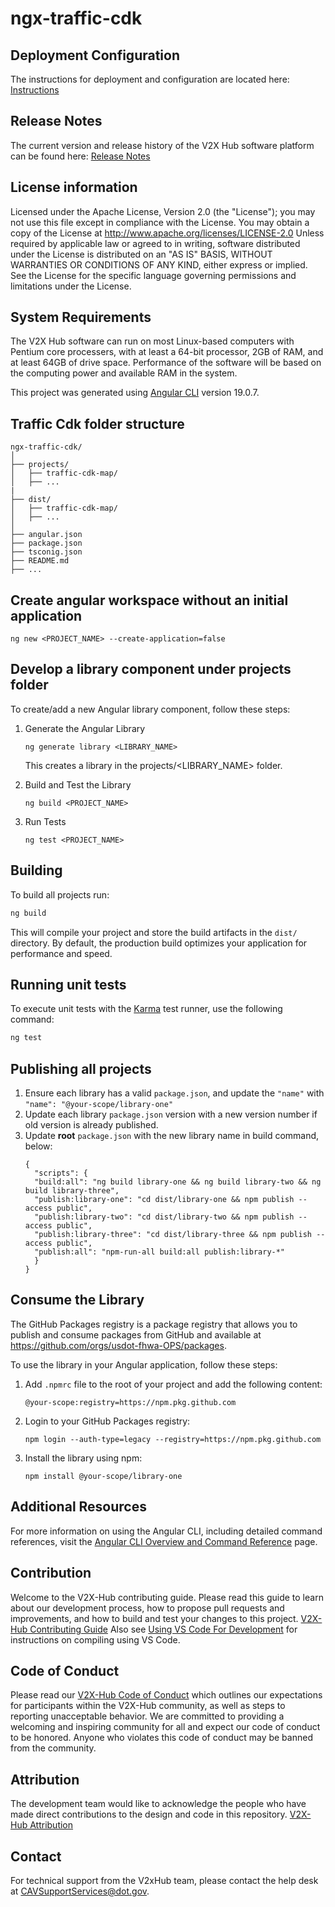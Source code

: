 # ngx-traffic-cdk
## Deployment Configuration
The instructions for deployment and configuration are located here: [Instructions](<configuration/README.md>)

## Release Notes
The current version and release history of the V2X Hub software platform can be found here: [Release Notes](<docs/Release_notes.md>)

## License information
Licensed under the Apache License, Version 2.0 (the "License"); you may not use this file except in compliance with the License. You may obtain a copy of the License at http://www.apache.org/licenses/LICENSE-2.0 Unless required by applicable law or agreed to in writing, software distributed under the License is distributed on an "AS IS" BASIS, WITHOUT WARRANTIES OR CONDITIONS OF ANY KIND, either express or implied. See the License for the specific language governing permissions and limitations under the License.

## System Requirements
The V2X Hub software can run on most Linux-based computers with Pentium core processers, with at least a 64-bit processor, 2GB of RAM, and at least 64GB of drive space. Performance of the software will be based on the computing power and available RAM in the system.  

This project was generated using [Angular CLI](https://github.com/angular/angular-cli) version 19.0.7.

## Traffic Cdk folder structure
```
ngx-traffic-cdk/
│
├── projects/
│   ├── traffic-cdk-map/
│   ├── ...
|
├── dist/
│   ├── traffic-cdk-map/
│   ├── ...
│
├── angular.json
├── package.json
├── tsconig.json
├── README.md
├── ...
```
## Create angular workspace without an initial application
```
ng new <PROJECT_NAME> --create-application=false
```

## Develop a library component under projects folder
To create/add a new Angular library component, follow these steps:
1. Generate the Angular Library
    ```
    ng generate library <LIBRARY_NAME>
    ```
    This creates a library in the projects/<LIBRARY_NAME> folder.

2. Build and Test the Library
    ```
    ng build <PROJECT_NAME>
    ```
3. Run Tests
    ```
    ng test <PROJECT_NAME>
    ```
## Building

To build all projects run:

```bash
ng build
```

This will compile your project and store the build artifacts in the `dist/` directory. By default, the production build optimizes your application for performance and speed.

## Running unit tests

To execute unit tests with the [Karma](https://karma-runner.github.io) test runner, use the following command:

  ```bash
  ng test
  ```

## Publishing all projects
1. Ensure each library has a valid `package.json`, and update the `"name"` with `"name": "@your-scope/library-one"`
2. Update each library `package.json` version with a new version number if old version is already published.
3. Update **root** `package.json` with the new library name in build command, below:
    ``` 
    {
      "scripts": {
      "build:all": "ng build library-one && ng build library-two && ng build library-three",
      "publish:library-one": "cd dist/library-one && npm publish --access public",
      "publish:library-two": "cd dist/library-two && npm publish --access public",
      "publish:library-three": "cd dist/library-three && npm publish --access public",
      "publish:all": "npm-run-all build:all publish:library-*"
      }
    }
   ```
## Consume the Library
The GitHub Packages registry is a package registry that allows you to publish and consume packages from GitHub and available at https://github.com/orgs/usdot-fhwa-OPS/packages.

To use the library in your Angular application, follow these steps:
1. Add `.npmrc` file to the root of your project and add the following content:
    ```
    @your-scope:registry=https://npm.pkg.github.com
    ```
1. Login to your GitHub Packages registry:
    ```
    npm login --auth-type=legacy --registry=https://npm.pkg.github.com
    ```
1. Install the library using npm:
    ```
    npm install @your-scope/library-one
    ```

## Additional Resources

For more information on using the Angular CLI, including detailed command references, visit the [Angular CLI Overview and Command Reference](https://angular.dev/tools/cli) page.

## Contribution
Welcome to the V2X-Hub contributing guide. Please read this guide to learn about our development process, how to propose pull requests and improvements, and how to build and test your changes to this project. [V2X-Hub Contributing Guide](Contributing.md)  Also see [Using VS Code For Development](docs/Visual_Studio_Code_Setup.md) for instructions on compiling using VS Code.

## Code of Conduct 
Please read our [V2X-Hub Code of Conduct](Code_of_Conduct.md) which outlines our expectations for participants within the V2X-Hub community, as well as steps to reporting unacceptable behavior. We are committed to providing a welcoming and inspiring community for all and expect our code of conduct to be honored. Anyone who violates this code of conduct may be banned from the community.

## Attribution
The development team would like to acknowledge the people who have made direct contributions to the design and code in this repository. [V2X-Hub Attribution](ATTRIBUTION.txt)

## Contact
For technical support from the V2xHub team, please contact the help desk at CAVSupportServices@dot.gov.

